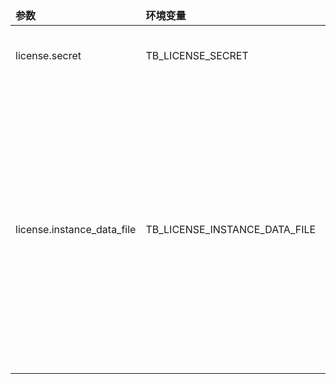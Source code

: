 <table>
    <thead>
      <tr>
          <td style="width: 25%"><b>参数</b></td><td style="width: 30%"><b>环境变量</b></td><td style="width: 15%"><b>默认值</b></td><td style="width: 30%"><b>描述</b></td>
      </tr>
    </thead>
    <tbody>
        <tr>
            <td>license.secret</td>
            <td>TB_LICENSE_SECRET</td>
            <td></td>
            <td>从 <a href="https://license.thingsboard.io">ThingsBoard 许可门户</a> 获得的许可密钥</td>
        </tr>
        <tr>
            <td>license.instance_data_file</td>
            <td>TB_LICENSE_INSTANCE_DATA_FILE</td>
            <td>instance-license.data</td>
            <td>实例数据是自动生成的，用于标识特定的 GridLinks 实例。<br>
                实例数据会定期更新并存储到指定的文件中，该文件可以设置为绝对路径或相对路径。<br>
                如果您使用绝对路径，请确保 thingsboard 进程有权访问实例数据文件。</td>
        </tr>
    </tbody>
</table>